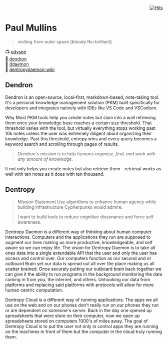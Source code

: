 <div align="right">
  
[![Hits](https://hits.seeyoufarm.com/api/count/incr/badge.svg?url=https%3A%2F%2Fgithub.com%2FUnderground-Railroad%2FmagnificentMammals%2Fblob%2Fmain%2FmagnificentMammals%2Fpaul.md&count_bg=%23FF10B2&title_bg=%23555555&icon=reverbnation.svg&icon_color=%23E7E7E7&title=hits&edge_flat=false)](https://hits.seeyoufarm.com)
  
 </div>
 
 # Paul Mullins 
> visiting from outer space [bloody fkn brilliant]


📺 [odysee](https://odysee.com/@dentropicPortal:1) <br>
📓 [dendron](https://wiki.dendron.so/) <br>
📓 [ddaemon](https://wiki.ddaemon.org/) <br>
📓 [dentropydaemon-wiki](https://gitlab.com/dentropy/dentropydaemon-wiki)

## Dendron
Dendron is an open-source, local-first, markdown-based, note-taking tool. It's a personal knowledge management solution (PKM) built specifically for developers and integrates natively with IDEs like VS Code and VSCodium.

Why
Most PKM tools help you create notes but slam into a wall retrieving them once your knowledge base reaches a certain size threshold. That threshold varies with the tool, but virtually everything stops working past 10k notes unless the user was extremely diligent about organizing their knowledge. Past this threshold, entropy wins and every query becomes a keyword search and scrolling through pages of results.

> _Dendron's mission is to help humans organize, find, and work with any amount of knowledge._

It not only helps you create notes but also retrieve them - retrieval works as well with ten notes as it does with ten thousand.

## Dentropy
> Mission Statement
> Use algorithms to enhance human agency while building infrastructure Cypherpunks would admire.
>
> I want to build tools to reduce cognitive dissonance and force self awareness.

Dentropy Daemon is a different way of thinking about human computer interactions. Computers and the applications they run are supposed to augment our lives making us more productive, knowledgeable, and self aware so we can enjoy life. The vision for Dentropy Daemon is to take all ones data into a single extendable API that the user and only the user has access and control over. Our computers function as our second and or outboard Brain yet our data is spread out all over the place making us all scatter brained. Once securely putting our outboard brain back together we can give it the ability to run programs in the background monitoring the data coming in from you, the internet, and others. Unhooking our data from platforms and replacing said platforms with protocols will allow for more human centric computation.

Dentropy Cloud is a different way of running applications. The apps we all use on the web and on our phones don't really run on our phones they run or are dependent on someone's server. Back in the day one opened up spreadsheets that were store on their computer, now we open up spreadsheets stored on computers 1000's of miles away. The goal of Dentropy Cloud is to put the user not only in control apps they are running on the machines in front of them but the computer in the cloud truly running them.
